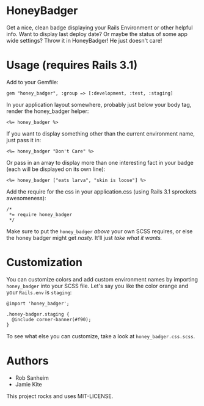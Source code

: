# HoneyBadger

Get a nice, clean badge displaying your Rails Environment or other helpful info.  Want to display last deploy date?  Or maybe the status of some app wide settings?  Throw it in HoneyBadger!  He just doesn't care!

# Usage (requires Rails 3.1)

Add to your Gemfile:

    gem "honey_badger", :group => [:development, :test, :staging]

In your application layout somewhere, probably just below your body tag, render the honey_badger helper:

    <%= honey_badger %>
    
If you want to display something other than the current environment name, just pass it in:

    <%= honey_badger "Don't Care" %>
    
Or pass in an array to display more than one interesting fact in your badge (each will be displayed on its own line):

    <%= honey_badger ["eats larva", "skin is loose"] %>
    
Add the require for the css in your application.css (using Rails 3.1 sprockets awesomeness):

    /*
     *= require honey_badger
     */
     
Make sure to put the `honey_badger` *above* your own SCSS requires, or else the honey badger might get *nasty.* It'll just *take what it wants.*

# Customization

You can customize colors and add custom environment names by importing `honey_badger` into your SCSS file. Let's say you like the color orange and your `Rails.env` is `staging`:

    @import 'honey_badger';

    .honey-badger.staging {
      @include corner-banner(#f90);
    }

To see what else you can customize, take a look at `honey_badger.css.scss`.

# Authors

* Rob Sanheim
* Jamie Kite


This project rocks and uses MIT-LICENSE.
